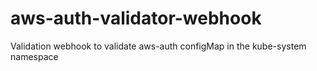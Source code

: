 # aws-auth-validator-webhook
Validation webhook to validate aws-auth configMap in the kube-system namespace
